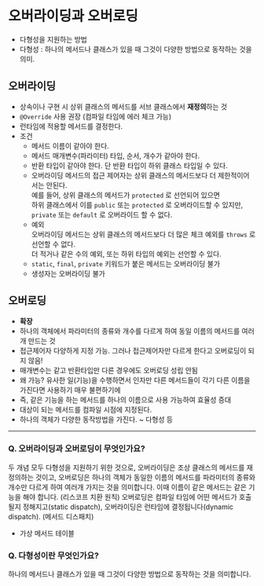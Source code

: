 # 오버라이딩과 오버로딩
- 다형성을 지원하는 방법
- 다형성 : 하나의 메서드나 클래스가 있을 때 그것이 다양한 방법으로 동작하는 것을 의미.


## 오버라이딩
- 상속이나 구현 시 상위 클래스의 메서드를 서브 클래스에서 **재정의**하는 것
- `@Override` 사용 권장 (컴파일 타임에 에러 체크 가능)
- 런타임에 적용할 메서드를 결정한다.
- 조건
  - 메서드 이름이 같아야 한다.
  - 메서드 매개변수(파라미터) 타입, 순서, 개수가 같아야 한다.
  - 반환 타입이 같아야 한다. 단 반환 타입이 하위 클래스 타입일 수 있다.
  - 오버라이딩 메서드의 접근 제어자는 상위 클래스의 메서드보다 더 제한적이어서는 안된다.   
    예를 들어, 상위 클래스의 메서드가 `protected` 로 선언되어 있으면  
    하위 클래스에서 이를 `public` 또는 `protected` 로 오버라이드할 수 있지만, `private` 또는 `default` 로 오버라이드 할 수 없다.
  - 예외  
    오버라이딩 메서드는 상위 클래스의 메서드보다 더 많은 체크 예외를 `throws` 로 선언할 수 없다.  
    더 적거나 같은 수의 예외, 또는 하위 타입의 예외는 선언할 수 있다.  
  - `static`, `final`, `private` 키워드가 붙은 메서드는 오버라이딩 불가  
  - 생성자는 오버라이딩 불가


## 오버로딩
- **확장**
- 하나의 객체에서 파라미터의 종류와 개수를 다르게 하여 동일 이름의 메서드를 여러개 만드는 것 
- 접근제어자 다양하게 지정 가능. 그러나 접근제어자만 다르게 한다고 오버로딩이 되지 않음!
- 매개변수는 같고 반환타입만 다른 경우에도 오버로딩 성립 안됨 
- 왜 가능? 유사한 일(기능)을 수행하면서 인자만 다른 메서드들이 각기 다른 이름을 가진다면 사용하기 매우 불편하기에 
- 즉, 같은 기능을 하는 메서드를 하나의 이름으로 사용 가능하여 효율성 증대 
- 대상이 되는 메서드를 컴파일 시점에 지정된다.
- 하나의 객체가 다양한 동작방법을 가진다. ~ 다형성 등


---
### Q. 오버라이딩과 오버로딩이 무엇인가요?
두 개념 모두 다형성을 지원하기 위한 것으로, 
오버라이딩은 조상 클래스의 메서드를 재정의하는 것이고, 오버로딩은 하나의 객체가 동일한 이름의 메서드를 파라미터의 종류와 개수만 다르게 하여 여러개 가지는 것을 의미합니다. 
이때 이름이 같은 메서드는 같은 기능을 해야 합니다. (리스코프 치환 원칙)
오버로딩은 컴파일 타임에 어떤 메서드가 호출될지 정해지고(static dispatch), 오버라이딩은 런타임에 결정됩니다(dynamic dispatch). (메서드 디스패치)
+ 가상 메서드 테이블 

### Q. 다형성이란 무엇인가요? 
하나의 메서드나 클래스가 있을 때 그것이 다양한 방법으로 동작하는 것을 의미합니다. 
